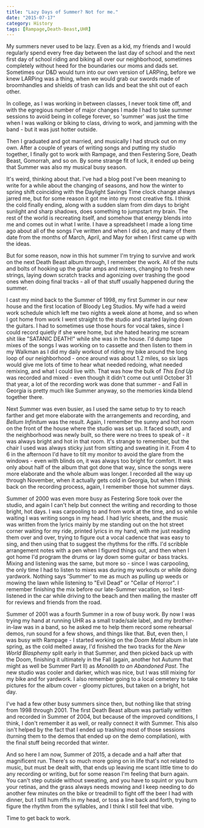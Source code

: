 ```yaml
---
title: "Lazy Days of Summer? Not for me."
date: "2015-07-17"
category: History
tags: [Rampage,Death-Beast,UHR]
---
```


My summers never used to be lazy. Even as a kid, my friends and I would regularly spend every free day between the last day of school and the next first day of school riding and biking all over our neighborhood, sometimes completely without heed for the boundaries our moms and dads set. Sometimes our D&D would turn into our own version of LARPing, before we knew LARPing was a thing, when we would grab our swords made of broomhandles and shields of trash can lids and beat the shit out of each other.

In college, as I was working in between classes, I never took time off, and with the egregious number of major changes I made I had to take summer sessions to avoid being in college forever, so 'summer' was just the time when I was walking or biking to class, driving to work, and jamming with the band - but it was just hotter outside.

Then I graduated and got married, and musically I had struck out on my own. After a couple of years of writing songs and putting my studio together, I finally got to work with Rampage, and then Festering Sore, Death Beast, Gomorrah, and so on. By some strange fit of luck, it ended up being that Summer was also my musical busy season.

It's weird, thinking about that. I've had a blog post I've been meaning to write for a while about the changing of seasons, and how the winter to spring shift coinciding with the Daylight Savings Time clock change always jarred me, but for some reason it got me into my most creative fits. I think the cold finally ending, along with a sudden slam from dim days to bright sunlight and sharp shadows, does something to jumpstart my brain. The rest of the world is recreating itself, and somehow that energy blends into me and comes out in what I write. I have a spreadsheet I made a long time ago about all of the songs I've written and when I did so, and many of them date from the months of March, April, and May for when I first came up with the ideas.

But for some reason, now in this hot summer I'm trying to survive and work on the next Death Beast album through, I remember the work. All of the nuts and bolts of hooking up the guitar amps and mixers, changing to fresh new strings, laying down scratch tracks and agonizing over trashing the good ones when doing final tracks - all of that stuff usually happened during the summer.

I cast my mind back to the Summer of 1998, my first Summer in our new house and the first location of Bloody Leg Studios. My wife had a weird work schedule which left me two nights a week alone at home, and so when I got home from work I went straight to the studio and started laying down the guitars. I had to sometimes use those hours for vocal takes, since I could record quietly if she were home, but she hated hearing me scream shit like "SATANIC DEATH!" while she was in the house. I'd dump tape mixes of the songs I was working on to cassette and then listen to them in my Walkman as I did my daily workout of riding my bike around the long loop of our neighborhood - once around was about 1.2 miles, so six laps would give me lots of time to hear what needed redoing, what needed remixing, and what I could live with. That was how the bulk of *This End Up* was recorded and mixed - even though it didn't come out until October 31 that year, a lot of the recording work was done that summer - and Fall in Georgia is pretty much like Summer anyway, so the memories kinda blend together there.

Next Summer was even busier, as I used the same setup to try to reach farther and get more elaborate with the arrangements and recording, and *Bellum Infinitum* was the result. Again, I remember the sunny and hot room on the front of the house where the studio was set up. It faced south, and the neighborhood was newly built, so there were no trees to speak of - it was always bright and hot in that room. It's strange to remember, but the chair I used was always sticky just from sitting and sweating in it. From 4 to 6 in the afternoon I'd have to tilt my monitor to avoid the glare from the windows - even with blinds on, it was always too bright for comfort. It was only about half of the album that got done that way, since the songs were more elaborate and the whole album was longer. I recorded all the way up through November, when it actually gets cold in Georgia, but when I think back on the recording process, again, I remember those hot summer days.

Summer of 2000 was even more busy as Festering Sore took over the studio, and again I can't help but connect the writing and recording to those bright, hot days. I was carpooling to and from work at the time, and so while waiting I was writing songs in my head. I had lyric sheets, and the music was written from the lyrics mainly by me standing out on the hot street corner waiting for my ride, printed lyrics in my hand, with me just reading them over and over, trying to figure out a vocal cadence that was easy to sing, and then using that to suggest the rhythms for the riffs. I'd scribble arrangement notes with a pen when I figured things out, and then when I got home I'd program the drums or lay down some guitar or bass tracks. Mixing and listening was the same, but more so - since I was carpooling, the only time I had to listen to mixes was during my workouts or while doing yardwork. Nothing says 'Summer' to me as much as pulling up weeds or mowing the lawn while listening to "Evil Dead" or "Cellar of Horror". I remember finishing the mix before our late-Summer vacation, so I test-listened in the car while driving to the beach and then mailing the master off for reviews and friends from the road.

Summer of 2001 was a fourth Summer in a row of busy work. By now I was trying my hand at running UHR as a small trade/sale label, and my brother-in-law was in a band, so he asked me to help them record some rehearsal demos, run sound for a few shows, and things like that. But, even then, I was busy with Rampage - I started working on the *Doom Metal* album in late spring, as the cold melted away, I'd finished the two tracks for the *New World Blasphemy* split early in that Summer, and then picked back up with the Doom, finishing it ultimately in the Fall (again, another hot Autumn that might as well be Summer Part II) as *Monolith to an Abandoned Past*. The new studio was cooler and darker, which was nice, but I was still mixing for my bike and for yardwork. I also remember going to a local cemetery to take pictures for the album cover - gloomy pictures, but taken on a bright, hot day.

I've had a few other busy summers since then, but nothing like that string from 1998 through 2001. The first Death Beast album was partially written and recorded in Summer of 2004, but because of the improved conditions, I think, I don't remember it as well, or really connect it with Summer. This also isn't helped by the fact that I ended up trashing most of those sessions (turning them to the demos that ended up on the demo compilation), with the final stuff being recorded that winter.

And so here I am now, Summer of 2015, a decade and a half after that magnificent run. There's so much more going on in life that's not related to music, but must be dealt with, that ends up leaving me scant little time to do any recording or writing, but for some reason I'm feeling that burn again. You can't step outside without sweating, and you have to squint or you burn your retinas, and the grass always needs mowing and I keep needing to do another few minutes on the bike or treadmill to fight off the beer I had with dinner, but I still hum riffs in my head, or toss a line back and forth, trying to figure the rhythm from the syllables, and I think I still feel that vibe.

Time to get back to work.
